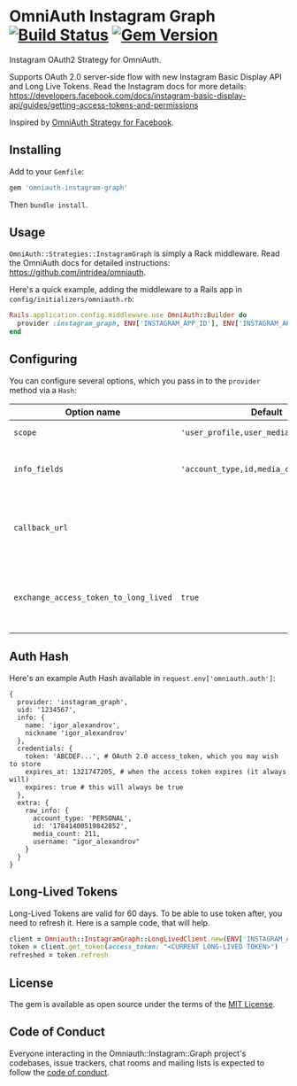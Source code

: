 # OmniAuth Instagram Graph &nbsp;[![Build Status](https://secure.travis-ci.org/jetrockets/omniauth-instagram-graph.svg?branch=master)](https://travis-ci.org/jetrockets/omniauth-instagram-graph) [![Gem Version](https://img.shields.io/gem/v/omniauth-instagram-graph.svg)](https://rubygems.org/gems/omniauth-instagram-graph)

Instagram OAuth2 Strategy for OmniAuth.

Supports OAuth 2.0 server-side flow with new Instagram Basic Display API and Long Live Tokens. Read the Instagram docs for more details: https://developers.facebook.com/docs/instagram-basic-display-api/guides/getting-access-tokens-and-permissions

Inspired by [OmniAuth Strategy for Facebook](https://github.com/simi/omniauth-facebook).

## Installing

Add to your `Gemfile`:

```ruby
gem 'omniauth-instagram-graph'
```

Then `bundle install`.

## Usage

`OmniAuth::Strategies::InstagramGraph` is simply a Rack middleware. Read the OmniAuth docs for detailed instructions: https://github.com/intridea/omniauth.

Here's a quick example, adding the middleware to a Rails app in `config/initializers/omniauth.rb`:

```ruby
Rails.application.config.middleware.use OmniAuth::Builder do
  provider :instagram_graph, ENV['INSTAGRAM_APP_ID'], ENV['INSTAGRAM_APP_SECRET']
end
```

## Configuring

You can configure several options, which you pass in to the `provider` method via a `Hash`:

| Option name                         | Default                              | Description                                                                                                                    |
|-------------------------------------|--------------------------------------|---------------------------------------------------------------------------------------------------------------------------------------------------------------------------------------------------------------------------------------------------------------------------|
| `scope`                               | `'user_profile,user_media'`          | A comma-separated list of permissions you want to request from the user.                                                                                                                                                                                                  |
| `info_fields`                         | `'account_type,id,media_count,username'` | A comma-separated list of fields should be returned when getting the user's info (see more https://developers.facebook.com/docs/instagram-basic-display-api/reference/user).                                                                                              |
| `callback_url`                        |                                      | Specify a custom callback URL used during the server-side flow. Note this must be allowed by your app configuration on Facebook (see 'Valid OAuth redirect URIs' under the 'Basic Display' settings section in the configuration for your Facebook app for more details). |
| `exchange_access_token_to_long_lived` | `true`                                 | Should `access_token` be exchanged to a Long-Lived token during callback phase of OmniAuth (see more about Long-Lived tokens here: https://developers.facebook.com/docs/instagram-basic-display-api/guides/long-lived-access-tokens)                                      |


## Auth Hash

Here's an example Auth Hash available in `request.env['omniauth.auth']`:

```
{
  provider: 'instagram_graph',
  uid: '1234567',
  info: {
    name: 'igor_alexandrov',
    nickname 'igor_alexandrov'
  },
  credentials: {
    token: 'ABCDEF...', # OAuth 2.0 access_token, which you may wish to store
    expires_at: 1321747205, # when the access token expires (it always will)
    expires: true # this will always be true
  },
  extra: {
    raw_info: {
      account_type: 'PERSONAL',
      id: '17841400519842852',
      media_count: 211,
      username: "igor_alexandrov"     
    }
  }
}
```

## Long-Lived Tokens

Long-Lived Tokens are valid for 60 days. To be able to use token after, you need to refresh it. Here is a sample code, that will help.


``` ruby
client = Omniauth::InstagramGraph::LongLivedClient.new(ENV['INSTAGRAM_APP_ID'], ENV['INSTAGRAM_APP_SECRET'])
token = client.get_token(access_token: "<CURRENT LONG-LIVED TOKEN>")
refreshed = token.refresh
```

## License

The gem is available as open source under the terms of the [MIT License](https://opensource.org/licenses/MIT).

## Code of Conduct

Everyone interacting in the Omniauth::Instagram::Graph project's codebases, issue trackers, chat rooms and mailing lists is expected to follow the [code of conduct](https://github.com/[USERNAME]/omniauth-instagram-graph/blob/master/CODE_OF_CONDUCT.md).
